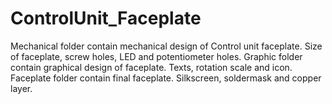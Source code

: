 # ControlUnit_Faceplate
Mechanical folder contain mechanical design of Control unit faceplate. Size of faceplate, screw holes, LED and potentiometer holes.
Graphic folder contain graphical design of faceplate. Texts, rotation scale and icon.
Faceplate folder contain final faceplate. Silkscreen, soldermask and copper layer.
